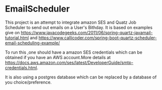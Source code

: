 # EmailScheduler
This project is an attempt to integrate amazon SES and Quatz Job Scheduler to send out emails on a User's Bithday.
It is based on examples give on https://www.javacodegeeks.com/2011/06/spring-quartz-javamail-tutorial.html and https://www.callicoder.com/spring-boot-quartz-scheduler-email-scheduling-example/

To run this ,one should have a amazon SES credentials which can be obtained if you have an AWS account.More details at
https://docs.aws.amazon.com/ses/latest/DeveloperGuide/smtp-credentials.html.

It is also using a postgres database which can be replaced by a database of you choice/preference.
